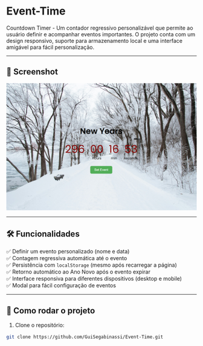 # Event-Time

Countdown Timer - Um contador regressivo personalizável que permite ao usuário definir e acompanhar eventos importantes. O projeto conta com um design responsivo, suporte para armazenamento local e uma interface amigável para fácil personalização.

---

## 🚀 **Screenshot**
![Screenshot do projeto](./Event-Time.png)  


---

## 🛠️ **Funcionalidades**
✅ Definir um evento personalizado (nome e data)  
✅ Contagem regressiva automática até o evento  
✅ Persistência com `localStorage` (mesmo após recarregar a página)  
✅ Retorno automático ao Ano Novo após o evento expirar  
✅ Interface responsiva para diferentes dispositivos (desktop e mobile)  
✅ Modal para fácil configuração de eventos  

---

## 📂 **Como rodar o projeto**
1. Clone o repositório:  
```bash
git clone https://github.com/GuiSegabinassi/Event-Time.git
